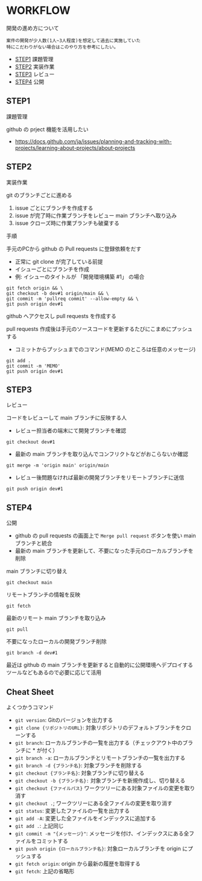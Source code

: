 # WORKFLOW

開発の進め方について

```text
案件の開発が少人数(1人~3人程度)を想定して過去に実施していた
特にこだわりがない場合はこのやり方を参考にしたい。
```

- [STEP1](#step1) 課題管理
- [STEP2](#step2) 実装作業
- [STEP3](#step3) レビュー
- [STEP4](#step4) 公開

## STEP1

課題管理

github の prject 機能を活用したい

- <https://docs.github.com/ja/issues/planning-and-tracking-with-projects/learning-about-projects/about-projects>

## STEP2

実装作業

git のブランチごとに進める

1. issue ごとにブランチを作成する
1. issue が完了時に作業ブランチをレビュー main ブランチへ取り込み
1. issue クローズ時に作業ブランチも破棄する

手順

手元のPCから github の Pull requests に登録依頼をだす

- 正常に git clone が完了している前提
- イシューごとにブランチを作成
- 例: イシューのタイトルが 「開発環境構築 #1」 の場合

```console
git fetch origin && \
git checkout -b dev#1 origin/main && \
git commit -m 'pullreq commit' --allow-empty && \
git push origin dev#1
```

github へアクセスし pull requests を作成する

pull requests 作成後は手元のソースコードを更新するたびにこまめにプッシュする

- コミットからプッシュまでのコマンド(MEMO のところは任意のメッセージ)

```console
git add .
git commit -m 'MEMO'
git push origin dev#1
```

## STEP3

レビュー

コードをレビューして main ブランチに反映する人

- レビュー担当者の端末にて開発ブランチを確認

```console
git checkout dev#1
```

- 最新の main ブランチを取り込んでコンフリクトなどがおこらないか確認

```console
git merge -m 'origin main' origin/main
```

- レビュー後問題なければ最新の開発ブランチをリモートブランチに送信

```console
git push origin dev#1
```

## STEP4

公開

- github の pull requests の画面上で `Merge pull request` ボタンを使い main ブランチと統合
- 最新の main ブランチを更新して、不要になった手元のローカルブランチを削除

main ブランチに切り替え

```console
git checkout main
```

リモートブランチの情報を反映

```console
git fetch
```

最新のリモート main ブランチを取り込み

```console
git pull
```

不要になったローカルの開発ブランチ削除

```console
git branch -d dev#1
```

最近は github の main ブランチを更新すると自動的に公開環境へデプロイするツールなどもあるので必要に応じて活用

## Cheat Sheet

よくつかうコマンド

- `git version`: Gitのバージョンを出力する
- `git clone {リポジトリのURL}`: 対象リポジトリのデフォルトブランチをクローンする
- `git branch`: ローカルブランチの一覧を出力する（チェックアウト中のブランチに * が付く）
- `git branch -a`: ローカルブランチとリモートブランチの一覧を出力する
- `git branch -d {ブランチ名}`: 対象ブランチを削除する
- `git checkout {ブランチ名}`: 対象ブランチに切り替える
- `git checkout -b {ブランチ名}:` 対象ブランチを新規作成し、切り替える
- `git checkout {ファイルパス}` ワークツリーにある対象ファイルの変更を取り消す
- `git checkout .`; ワークツリーにある全ファイルの変更を取り消す
- `git status`: 変更したファイルの一覧を出力する
- `git add -A`: 変更した全ファイルをインデックスに追加する
- `git add .`: 上記同じ
- `git commit -m "{メッセージ}"`: メッセージを付け、インデックスにある全ファイルをコミットする
- `git push origin {ローカルブランチ名}`: 対象ローカルブランチを origin にプッシュする
- `git fetch origin`: origin から最新の履歴を取得する
- `git fetch`: 上記の省略形
